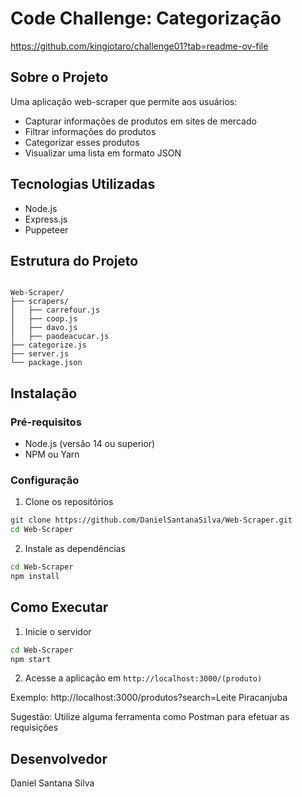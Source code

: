 # Code Challenge: Categorização
https://github.com/kingjotaro/challenge01?tab=readme-ov-file



## Sobre o Projeto

Uma aplicação web-scraper que permite aos usuários:
- Capturar informações de produtos em sites de mercado
- Filtrar informações do produtos
- Categorizar esses produtos
- Visualizar uma lista em formato JSON


## Tecnologias Utilizadas

- Node.js
- Express.js
- Puppeteer

## Estrutura do Projeto

```

Web-Scraper/
├── scrapers/
│   ├── carrefour.js
│   ├── coop.js
│   ├── davo.js
│   ├── paodeacucar.js
├── categorize.js
├── server.js
└── package.json

```

## Instalação

### Pré-requisitos
- Node.js (versão 14 ou superior)
- NPM ou Yarn

### Configuração

1. Clone os repositórios
```bash
git clone https://github.com/DanielSantanaSilva/Web-Scraper.git
cd Web-Scraper
```

2. Instale as dependências
```bash
cd Web-Scraper
npm install
```


## Como Executar


1. Inicie o servidor
```bash
cd Web-Scraper
npm start
```

2. Acesse a aplicação em `http://localhost:3000/(produto)`

Exemplo:
http://localhost:3000/produtos?search=Leite Piracanjuba

Sugestão: Utilize alguma ferramenta como Postman para efetuar as requisições


## Desenvolvedor

Daniel Santana Silva
